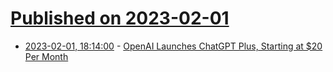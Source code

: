 # [Published on 2023-02-01](index.md)

* [2023-02-01, 18:14:00](https://slashdot.org/story/23/02/01/1814233/openai-launches-chatgpt-plus-starting-at-20-per-month?utm_source=rss1.0mainlinkanon&utm_medium=feed) - [OpenAI Launches ChatGPT Plus, Starting at $20 Per Month](https://slashdot.org/story/23/02/01/1814233/openai-launches-chatgpt-plus-starting-at-20-per-month?utm_source=rss1.0mainlinkanon&utm_medium=feed)
